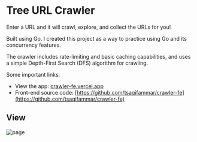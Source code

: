 # Tree URL Crawler

Enter a URL and it will crawl, explore, and collect the URLs for you!

Built using Go. I created this project as a way to practice using Go and its concurrency features.

The crawler includes rate-limiting and basic caching capabilities, and uses a simple Depth-First Search (DFS) algorithm for crawling.

Some important links:

* View the app: [crawler-fe.vercel.app](crawler-fe.vercel.app)
* Front-end source code: [https://github.com/tsaqifammar/crawler-fe](https://github.com/tsaqifammar/crawler-fe)

## View

![page](https://user-images.githubusercontent.com/54428874/232195481-f32b8fee-8eea-4280-a6f0-331afa8c1529.png)
